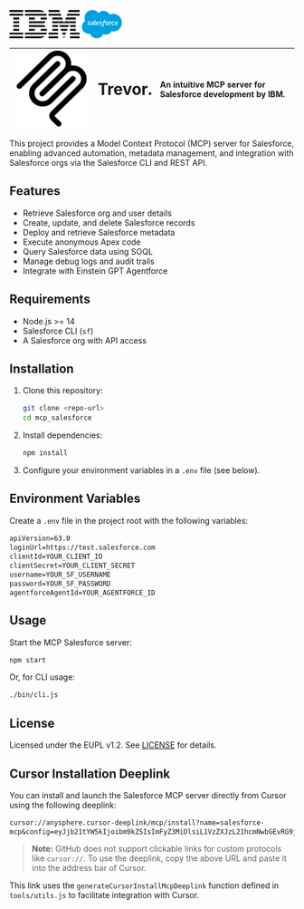 <p>
  <img src="resources/images/ibmLogo.png" alt="IBM Logo" height="50"/>
  <img src="resources/images/salesforceLogo.png" alt="Salesforce Logo" height="50"/>
</p>

| ![MCP Logo](resources/images/mcpLogo.png) | <span style="font-size:2em;font-weight:bold;">Trevor.</span> | An intuitive MCP server for Salesforce development by IBM. |
|:--------------------------------------:|:------------------------------------------------------------:|:-------------------------------------------------------------|

This project provides a Model Context Protocol (MCP) server for Salesforce, enabling advanced automation, metadata management, and integration with Salesforce orgs via the Salesforce CLI and REST API.

## Features

- Retrieve Salesforce org and user details
- Create, update, and delete Salesforce records
- Deploy and retrieve Salesforce metadata
- Execute anonymous Apex code
- Query Salesforce data using SOQL
- Manage debug logs and audit trails
- Integrate with Einstein GPT Agentforce

## Requirements

- Node.js >= 14
- Salesforce CLI (`sf`)
- A Salesforce org with API access

## Installation

1. Clone this repository:
   ```bash
   git clone <repo-url>
   cd mcp_salesforce
   ```
2. Install dependencies:
   ```bash
   npm install
   ```
3. Configure your environment variables in a `.env` file (see below).

## Environment Variables

Create a `.env` file in the project root with the following variables:

```
apiVersion=63.0
loginUrl=https://test.salesforce.com
clientId=YOUR_CLIENT_ID
clientSecret=YOUR_CLIENT_SECRET
username=YOUR_SF_USERNAME
password=YOUR_SF_PASSWORD
agentforceAgentId=YOUR_AGENTFORCE_ID
```

## Usage

Start the MCP Salesforce server:

```bash
npm start
```

Or, for CLI usage:

```bash
./bin/cli.js
```
## License

Licensed under the EUPL v1.2. See [LICENSE](LICENSE) for details.

## Cursor Installation Deeplink

You can install and launch the Salesforce MCP server directly from Cursor using the following deeplink:

```
cursor://anysphere.cursor-deeplink/mcp/install?name=salesforce-mcp&config=eyJjb21tYW5kIjoibm9kZSIsImFyZ3MiOlsiL1VzZXJzL21hcmNwbGEvRG9jdW1lbnRzL0ZlaW5hL1Byb2plY3Rlcy9tY3AvbWNwX3NhbGVzZm9yY2UvaW5kZXguanMiXX0=
```

> **Note:** GitHub does not support clickable links for custom protocols like `cursor://`. To use the deeplink, copy the above URL and paste it into the address bar of Cursor.

This link uses the `generateCursorInstallMcpDeeplink` function defined in `tools/utils.js` to facilitate integration with Cursor.
